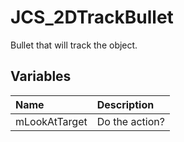 # JCS_2DTrackBullet

Bullet that will track the object.

## Variables

| Name          | Description    |
|:--------------|:---------------|
| mLookAtTarget | Do the action? |
